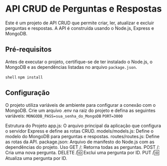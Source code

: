 # API CRUD de Perguntas e Respostas

Este é um projeto de API CRUD que permite criar, ler, atualizar e excluir perguntas e respostas. A API é construída usando o Node.js, Express e MongoDB.

## Pré-requisitos

Antes de executar o projeto, certifique-se de ter instalado o Node.js, o MongoDB e as dependências listadas no arquivo `package.json`.

```shell```
```npm install```

## Configuração
O projeto utiliza variáveis de ambiente para configurar a conexão com o MongoDB. Crie um arquivo .env na raiz do projeto e defina as seguintes variáveis:
```MONGODB_PASS=sua_senha_do_MongoDB```
```PORT=3000```


Estrutura do Projeto
app.js: O arquivo principal da aplicação que configura o servidor Express e define as rotas CRUD.
models/models.js: Define o modelo do MongoDB para perguntas e respostas.
routes/routes.js: Define as rotas da API.
package.json: Arquivo de manifesto do Node.js com as dependências do projeto.
Uso
GET /: Retorna todas as perguntas.
POST /: Cria uma nova pergunta.
DELETE /:id: Exclui uma pergunta por ID.
PUT /:id: Atualiza uma pergunta por ID.